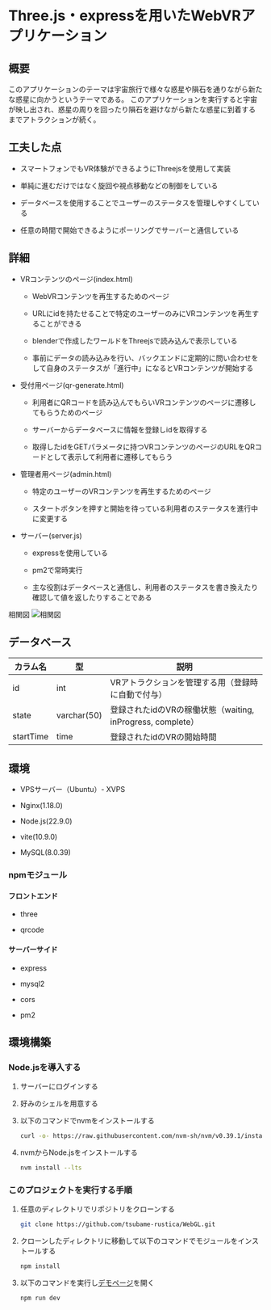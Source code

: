 # Three.js・expressを用いたWebVRアプリケーション

## 概要

   このアプリケーションのテーマは宇宙旅行で様々な惑星や隕石を通りながら新たな惑星に向かうというテーマである。
   このアプリケーションを実行すると宇宙が映し出され、惑星の周りを回ったり隕石を避けながら新たな惑星に到着するまでアトラクションが続く。

## 工夫した点

   - スマートフォンでもVR体験ができるようにThreejsを使用して実装
   
   - 単純に進むだけではなく旋回や視点移動などの制御をしている

   - データベースを使用することでユーザーのステータスを管理しやすくしている

   - 任意の時間で開始できるようにポーリングでサーバーと通信している


## 詳細
- VRコンテンツのページ(index.html)

   - WebVRコンテンツを再生するためのページ

   - URLにidを持たせることで特定のユーザーのみにVRコンテンツを再生することができる

   - blenderで作成したワールドをThreejsで読み込んで表示している

   - 事前にデータの読み込みを行い、バックエンドに定期的に問い合わせをして自身のステータスが「進行中」になるとVRコンテンツが開始する

- 受付用ページ(qr-generate.html)

   - 利用者にQRコードを読み込んでもらいVRコンテンツのページに遷移してもらうためのページ

   - サーバーからデータベースに情報を登録しidを取得する

   - 取得したidをGETパラメータに持つVRコンテンツのページのURLをQRコードとして表示して利用者に遷移してもらう

- 管理者用ページ(admin.html)

   - 特定のユーザーのVRコンテンツを再生するためのページ

   - スタートボタンを押すと開始を待っている利用者のステータスを進行中に変更する

- サーバー(server.js)

   - expressを使用している

   - pm2で常時実行

   - 主な役割はデータベースと通信し、利用者のステータスを書き換えたり確認して値を返したりすることである

相関図
   ![相関図](https://github.com/user-attachments/assets/881c67d4-b2f9-4a14-9ada-7a361a703772)


## データベース
|カラム名|型|説明|
|-----------|-----------|-|
|id         |int        |VRアトラクションを管理する用（登録時に自動で付与）|
|state      |varchar(50)|登録されたidのVRの稼働状態（waiting, inProgress, complete）|
|startTime  |time       |登録されたidのVRの開始時間|

## 環境

- VPSサーバー（Ubuntu）- XVPS

- Nginx(1.18.0)

- Node.js(22.9.0)

- vite(10.9.0)

- MySQL(8.0.39)

### npmモジュール
#### フロントエンド

- three

- qrcode

#### サーバーサイド

- express

- mysql2

- cors

- pm2

## 環境構築
### Node.jsを導入する

1. サーバーにログインする

2. 好みのシェルを用意する

3. 以下のコマンドでnvmをインストールする
   ```sh
   curl -o- https://raw.githubusercontent.com/nvm-sh/nvm/v0.39.1/install.sh | bash
   ```

4. nvmからNode.jsをインストールする
   ```sh
   nvm install --lts
   ```

### このプロジェクトを実行する手順
1. 任意のディレクトリでリポジトリをクローンする
   ```sh
   git clone https://github.com/tsubame-rustica/WebGL.git
   ```

2. クローンしたディレクトリに移動して以下のコマンドでモジュールをインストールする
   ```sh
   npm install
   ```

3. 以下のコマンドを実行し<ins>[デモページ](http://localhost:5173/demo.html)</ins>を開く
   ```sh
   npm run dev
   ```